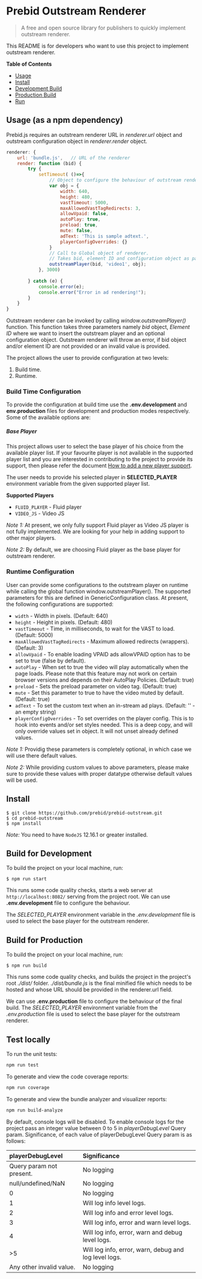 # Prebid Outstream Renderer

> A free and open source library for publishers to quickly implement outstream renderer.

This README is for developers who want to use this project to implement outstream renderer.

**Table of Contents**

- [Usage](#Usage)
- [Install](#Install)
- [Development Build](#Developement_Build)
- [Production Build](#Production_Build)
- [Run](#Run)

<a name="Usage"></a>

## Usage (as a npm dependency)

Prebid.js requires an outstream renderer URL in *renderer.url* object and outstream configuration object in *renderer.render* object.

```javascript
renderer: {
    url: 'bundle.js',   // URL of the renderer
    render: function (bid) {
        try {
            setTimeout( ()=>{
                // Object to configure the behaviour of outstream renderer from HTML page.
                var obj = {
                    width: 640,
                    height: 480,
                    vastTimeout: 5000,
                    maxAllowedVastTagRedirects: 3,
                    allowVpaid: false,
                    autoPlay: true,
                    preload: true,
                    mute: false,
                    adText: 'This is sample adtext.',
                    playerConfigOverrides: {}
                }
                // Call to Global object of renderer.
                // Takes bid, element ID and configuration object as parameters
                outstreamPlayer(bid, 'video1', obj);
            }, 3000)
            
        } catch (e) {
            console.error(e);
            console.error("Error in ad rendering!");
        }
    }
}       
```

Outstream renderer can be invoked by calling *window.outstreamPlayer()* function. This function takes three parameters namely *bid* object, *Element ID* where we want to insert the outstream player and an optional configuration object. Outstream renderer will throw an error, if bid object and/or element ID are not provided or an invalid value is provided.

The project allows the user to provide configuration at two levels:
1. Build time.
2. Runtime.

### Build Time Configuration
To provide the configuration at build time use the **.env.development** and **env.production** files for development and production modes respectively. Some of the available options are:

##### Base Player
This project allows user to select the base player of his choice from the available player list. If your favourite player is not available in the supported player list and you are interested in contributing to the project to provide its support, then please refer the document [How to add a new player support](https://github.com/prebid/prebid-outstream/blob/master/src/players/README.md).

The user needs to provide his selected player in **SELECTED_PLAYER** environment variable from the given supported player list.

**Supported Players**
+ `FLUID_PLAYER` - Fluid player
+ `VIDEO_JS` - Video JS

*Note 1:* At present, we only fully support Fluid player as Video JS player is not fully implemented. We are looking for your help in adding support to other major players.

*Note 2:* By default, we are choosing Fluid player as the base player for outstream renderer.

### Runtime Configuration
User can provide some configurations to the outstream player on runtime while calling the global function window.outstreamPlayer(). The supported parameters for this are defined in GenericConfiguration class. At present, the following configurations are supported:

+ `width` - Width in pixels. (Default: 640)
+ `height` - Height in pixels. (Default: 480)
+ `vastTimeout` - Time, in milliseconds, to wait for the VAST to load. (Default: 5000)
+ `maxAllowedVastTagRedirects` - Maximum allowed redirects (wrappers). (Default: 3)
+ `allowVpaid` - To enable loading VPAID ads allowVPAID option has to be set to true (false by default).
+ `autoPlay` - When set to true the video will play automatically when the page loads. Please note that this feature may not work on certain browser versions and depends on their AutoPlay Policies. (Default: true)
+ `preload` - Sets the preload parameter on video tag. (Default: true)
+ `mute` - Set this parameter to true to have the video muted by default. (Default: true)
+ `adText` - To set the custom text when an in-stream ad plays. (Default: '' - an empty string)
+ `playerConfigOverrides` - To set overrides on the player config. This is to hook into events and/or set styles needed. This is a deep copy, and will only override values set in object. It will not unset already defined values.

*Note 1:* Providig these parameters is completely optional, in which case we will use there default values.

*Note 2:* While providing custom values to above parameters, please make sure to provide these values with proper datatype otherwise default values will be used.

<a name="Install"></a>

## Install

    $ git clone https://github.com/prebid/prebid-outstream.git
    $ cd prebid-outstream
    $ npm install

*Note:* You need to have `NodeJS` 12.16.1 or greater installed.

<a name="Developement_Build"></a>

## Build for Development

To build the project on your local machine, run:

    $ npm run start

This runs some code quality checks, starts a web server at `http://localhost:8082/` serving from the project root. We can use **.env.development** file to configure the behaviour.

The *SELECTED_PLAYER* environment variable in the *.env.development* file is used to select the base player for the outstream renderer.

<a name="Production_Build"></a>

## Build for Production

To build the project on your local machine, run:

    $ npm run build

This runs some code quality checks, and builds the project in the project's root *./dist/* folder. *./dist/bundle.js* is the final minified file which needs to be hosted and whose URL should be provided in the renderer.url field.

We can use **.env.production** file to configure the behaviour of the final build.
The *SELECTED_PLAYER* environment variable from the *.env.production* file is used to select the base player for the outstream renderer.

<a name="Run"></a>

## Test locally

To run the unit tests:

```bash
npm run test
```

To generate and view the code coverage reports:

```bash
npm run coverage
```

To generate and view the bundle analyzer and visualizer reports:

```bash
npm run build-analyze
```

By default, console logs will be disabled. To enable console logs for the project pass an integer value between 0 to 5 in *playerDebugLevel* Query param. Significance, of each value of playerDebugLevel Query param is as follows:

| playerDebugLevel         | Significance                                           |
| :------------------------| :-----------------------------------------------------|
| Query param not present. | No logging                                            |
| null/undefined/NaN       | No logging                                            |
| 0                        | No logging                                            |
| 1                        | Will log info level logs.                             |
| 2                        | Will log info and error level logs.                   |
| 3                        | Will log info, error and warn level logs.             |
| 4                        | Will log info, error, warn and debug level logs.      |
| >5                       | Will log info, error, warn, debug and log level logs. |
| Any other invalid value. | No logging                                            |
